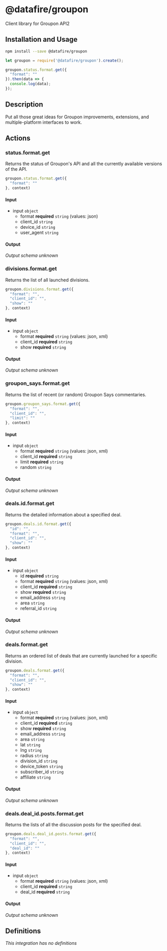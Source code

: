 # @datafire/groupon

Client library for Groupon API2

## Installation and Usage
```bash
npm install --save @datafire/groupon
```
```js
let groupon = require('@datafire/groupon').create();

groupon.status.format.get({
  "format": ""
}).then(data => {
  console.log(data);
});
```

## Description

Put all those great ideas for Groupon improvements, extensions, and multiple-platform interfaces to work.

## Actions

### status.format.get
Returns the status of Groupon's API and all the currently available versions of the API.


```js
groupon.status.format.get({
  "format": ""
}, context)
```

#### Input
* input `object`
  * format **required** `string` (values: json)
  * client_id `string`
  * device_id `string`
  * user_agent `string`

#### Output
*Output schema unknown*

### divisions.format.get
Returns the list of all launched divisions.


```js
groupon.divisions.format.get({
  "format": "",
  "client_id": "",
  "show": ""
}, context)
```

#### Input
* input `object`
  * format **required** `string` (values: json, xml)
  * client_id **required** `string`
  * show **required** `string`

#### Output
*Output schema unknown*

### groupon_says.format.get
Returns the list of recent (or random) Groupon Says commentaries.


```js
groupon.groupon_says.format.get({
  "format": "",
  "client_id": "",
  "limit": ""
}, context)
```

#### Input
* input `object`
  * format **required** `string` (values: json, xml)
  * client_id **required** `string`
  * limit **required** `string`
  * random `string`

#### Output
*Output schema unknown*

### deals.id.format.get
Returns the detailed information about a specified deal.


```js
groupon.deals.id.format.get({
  "id": "",
  "format": "",
  "client_id": "",
  "show": ""
}, context)
```

#### Input
* input `object`
  * id **required** `string`
  * format **required** `string` (values: json, xml)
  * client_id **required** `string`
  * show **required** `string`
  * email_address `string`
  * area `string`
  * referral_id `string`

#### Output
*Output schema unknown*

### deals.format.get
Returns an ordered list of deals that are currently launched for a specific division.


```js
groupon.deals.format.get({
  "format": "",
  "client_id": "",
  "show": ""
}, context)
```

#### Input
* input `object`
  * format **required** `string` (values: json, xml)
  * client_id **required** `string`
  * show **required** `string`
  * email_address `string`
  * area `string`
  * lat `string`
  * lng `string`
  * radius `string`
  * division_id `string`
  * device_token `string`
  * subscriber_id  `string`
  * affiliate `string`

#### Output
*Output schema unknown*

### deals.deal_id.posts.format.get
Returns the lists of all the discussion posts for the specified deal.


```js
groupon.deals.deal_id.posts.format.get({
  "format": "",
  "client_id": "",
  "deal_id": ""
}, context)
```

#### Input
* input `object`
  * format **required** `string` (values: json, xml)
  * client_id **required** `string`
  * deal_id **required** `string`

#### Output
*Output schema unknown*



## Definitions

*This integration has no definitions*
